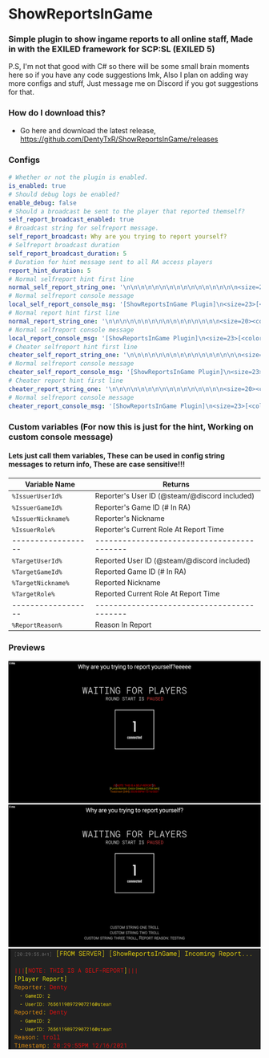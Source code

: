 # ShowReportsInGame
### Simple plugin to show ingame reports to all online staff, Made in with the EXILED framework for SCP:SL (EXILED 5)


P.S, I'm not that good with C# so there will be some small brain moments here so if you have any code suggestions lmk, Also I plan on adding way more configs and stuff, Just message me on Discord if you got suggestions for that.

### How do I download this?
  - Go here and download the latest release, https://github.com/DentyTxR/ShowReportsInGame/releases

### Configs

```yml
# Whether or not the plugin is enabled.
is_enabled: true
# Should debug logs be enabled?
enable_debug: false
# Should a broadcast be sent to the player that reported themself?
self_report_broadcast_enabled: true
# Broadcast string for selfreport message.
self_report_broadcast: Why are you trying to report yourself?
# Selfreport broadcast duration
self_report_broadcast_duration: 5
# Duration for hint message sent to all RA access players
report_hint_duration: 5
# Normal selfreport hint first line
normal_self_report_string_one: '\n\n\n\n\n\n\n\n\n\n\n\n\n\n\n\n<size=20><color=red>[</color><color=yellow>ShowReportsInGame</color><color=red>]</color></size>\n<size=20><color=red>/|\</color>[<color=red>NOTE: THIS IS A SELF-REPORT</color>]<color=red>/|\</color></size>\n<size=20>[<color=yellow>Player Report, Check Console (`) For Info</color>]</size>'
# Normal selfreport console message
local_self_report_console_msg: '[ShowReportsInGame Plugin]\n<size=23>[<color=yellow>Normal Self-Report</color>]</size>\n<size=23><color=orange>Reporter</color>: <color=red>%IssuerNickname%</color></size>\n<size=18>  - GameID: %IssuerGameId%</size>\n<size=18>  - UserID: %IssuerUserId%</size>\n<size=23><color=orange>Reported</color>: <color=red>%TargetNickname%</color></size>\n<size=18>  - GameID: %TargetGameId%</size>\n<size=18>  - UserID: %TargetUserId%</size>\n<size=23><color=orange>Reason</color>: <color=red>%ReportReason% </color></size>'
# Normal report hint first line
normal_report_string_one: '\n\n\n\n\n\n\n\n\n\n\n\n\n\n\n\n<size=20><color=red>[</color><color=yellow>ShowReportsInGame</color><color=red>]</color></size>\n<size=20><color=red>/|\</color>[<color=green>NOTE: This is a normal report.</color>]<color=red>/|\</color></size>\n<size=20>[<color=yellow>Player Report, Check Console (`) For Info</color>]</size>'
# Normal selfreport console message
local_report_console_msg: '[ShowReportsInGame Plugin]\n<size=23>[<color=yellow>Normal Report</color>]</size>\n<size=23><color=orange>Reporter</color>: <color=red>%IssuerNickname%</color></size>\n<size=18>  - GameID: %IssuerGameId%</size>\n<size=18>  - UserID: %IssuerUserId%</size>\n<size=23><color=orange>Reported</color>: <color=red>%TargetNickname%</color></size>\n<size=18>  - GameID: %TargetGameId%</size>\n<size=18>  - UserID: %TargetUserId%</size>\n<size=23><color=orange>Reason</color>: <color=red>%ReportReason% </color></size>'
# Cheater selfreport hint first line
cheater_self_report_string_one: '\n\n\n\n\n\n\n\n\n\n\n\n\n\n\n\n<size=20><color=red>[</color><color=yellow>ShowReportsInGame</color><color=red>]</color></size>\n<size=20><color=red>/|\</color>[<color=red>WARNING: THIS IS A CHEATER SELFREPORT</color>]<color=red>/|\</color></size>\n<size=20>[<color=yellow>Cheater Report, Check Console (`) For Info</color>]</size>'
# Normal selfreport console message
cheater_self_report_console_msg: '[ShowReportsInGame Plugin]\n<size=23>[<color=red>CHEATER SELF-REPORT</color>]</size>\n<size=23><color=orange>Reporter</color>: <color=red>%IssuerNickname%</color></size>\n<size=18>  - GameID: %IssuerGameId%</size>\n<size=18>  - UserID: %IssuerUserId%</size>\n<size=23><color=orange>Reported</color>: <color=red>%TargetNickname%</color></size>\n<size=18>  - GameID: %TargetGameId%</size>\n<size=18>  - UserID: %TargetUserId%</size>\n<size=23><color=orange>Reason</color>: <color=red>%ReportReason% </color></size>'
# Cheater report hint first line
cheater_report_string_one: '\n\n\n\n\n\n\n\n\n\n\n\n\n\n\n\n<size=20><color=red>[</color><color=yellow>ShowReportsInGame</color><color=red>]</color></size>\n<size=20><color=red>/|\</color>[<color=red>WARNING: THIS IS A CHEATER REPORT</color>]<color=red>/|\</color></size>\n<size=20>[<color=yellow>Cheater Report, Check Console (`) For Info</color>]</size>'
# Normal selfreport console message
cheater_report_console_msg: '[ShowReportsInGame Plugin]\n<size=23>[<color=red>CHEATER REPORT</color>]</size>\n<size=23><color=orange>Reporter</color>: <color=red>%IssuerNickname%</color></size>\n<size=18>  - GameID: %IssuerGameId%</size>\n<size=18>  - UserID: %IssuerUserId%</size>\n<size=23><color=orange>Reported</color>: <color=red>%TargetNickname%</color></size>\n<size=18>  - GameID: %TargetGameId%</size>\n<size=18>  - UserID: %TargetUserId%</size>\n<size=23><color=orange>Reason</color>: <color=red>%ReportReason% </color></size>'

```
### Custom variables (For now this is just for the hint, Working on custom console message)
#### Lets just call them variables, These can be used in config string messages to return info, These are case sensitive!!!

| Variable Name | Returns |
| --- | --- |
| `%IssuerUserId%` | Reporter's User ID (@steam/@discord included) |
| `%IssuerGameId%` | Reporter's Game ID (# In RA) |
| `%IssuerNickname%` | Reporter's Nickname |
| `%IssuerRole%` | Reporter's Current Role At Report Time |
| ------------------ | ------------------------------------------ |
| `%TargetUserId%` | Reported User ID (@steam/@discord included) |
| `%TargetGameId%` | Reported Game ID (# In RA) |
| `%TargetNickname%` | Reported Nickname |
| `%TargetRole%` | Reported Current Role At Report Time |
| ------------------ | ------------------------------------------ |
| `%ReportReason%` | Reason In Report |


### Previews

![Hint](https://raw.githubusercontent.com/DentyTxR/ShowReportsInGame/master/img/Screenshot%20(1635).png)
![HintCustom](https://raw.githubusercontent.com/DentyTxR/ShowReportsInGame/master/img/Screenshot%20(1641).png)
![ConsoleMessage](https://raw.githubusercontent.com/DentyTxR/ShowReportsInGame/master/img/Screenshot%20(1636).png)
